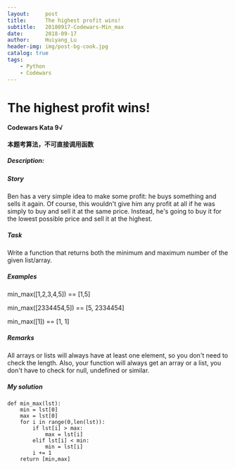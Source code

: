 ```yaml
---
layout:     post
title:      The highest profit wins!
subtitle:   20180917-Codewars-Min_max
date:       2018-09-17
author:     Huiyang_Lu
header-img: img/post-bg-cook.jpg
catalog: true
tags:
    - Python
    - Codewars
---
```


# The highest profit wins!
#### Codewars Kata 9√
**本题考算法，不可直接调用函数**
##### Description:
##### Story
Ben has a very simple idea to make some profit: he buys something and sells it again. Of course, this wouldn't give him any profit at all if he was simply to buy and sell it at the same price. Instead, he's going to buy it for the lowest possible price and sell it at the highest.
##### Task
Write a function that returns both the minimum and maximum number of the given list/array.

##### Examples
min_max([1,2,3,4,5])   == [1,5]

min_max([2334454,5])   == [5, 2334454]

min_max([1])           == [1, 1]

##### Remarks
All arrays or lists will always have at least one element, so you don't need to check the length. Also, your function will always get an array or a list, you don't have to check for null, undefined or similar.

##### My solution
    def min_max(lst):
        min = lst[0]
        max = lst[0]
        for i in range(0,len(lst)):
            if lst[i] > max:
                max = lst[i]
            elif lst[i] < min:
                min = lst[i]
            i += 1
        return [min,max]

